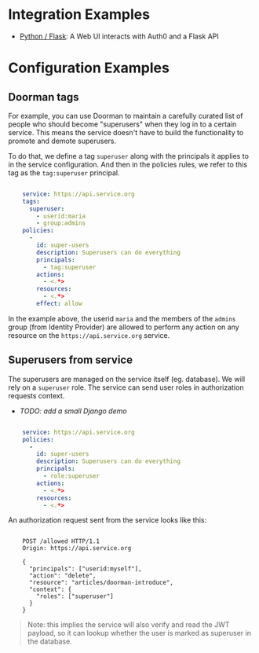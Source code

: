 # Integration Examples

- [Python / Flask](python/): A Web UI interacts with Auth0 and a Flask API

# Configuration Examples

## Doorman tags

For example, you can use Doorman to maintain a carefully curated list of people who should become "superusers" when they log in to a certain service. This means the service doesn't have to build the functionality to promote and demote superusers.

To do that, we define a tag ``superuser`` along with the principals it applies to in the service configuration. And then in the policies rules, we refer to this tag as the ``tag:superuser`` principal.

```yaml

    service: https://api.service.org
    tags:
      superuser:
        - userid:maria
        - group:admins
    policies:
      -
        id: super-users
        description: Superusers can do everything
        principals:
          - tag:superuser
        actions:
          - <.*>
        resources:
          - <.*>
        effect: allow
```

In the example above, the userid ``maria`` and the members of the ``admins`` group (from Identity Provider) are allowed to perform any action on any resource on the ``https://api.service.org`` service.


## Superusers from service

The superusers are managed on the service itself (eg. database). We will rely on a `superuser` role. The service can send user roles in authorization requests context.

- *TODO: add a small Django demo*

```yaml

    service: https://api.service.org
    policies:
      -
        id: super-users
        description: Superusers can do everything
        principals:
          - role:superuser
        actions:
          - <.*>
        resources:
          - <.*>
```

An authorization request sent from the service looks like this:

```HTTP

    POST /allowed HTTP/1.1
    Origin: https://api.service.org

    {
      "principals": ["userid:myself"],
      "action": "delete",
      "resource": "articles/doorman-introduce",
      "context": {
        "roles": ["superuser"]
      }
    }
```

> Note: this implies the service will also verify and read the JWT payload, so it can lookup whether the user is marked as superuser in the database.
